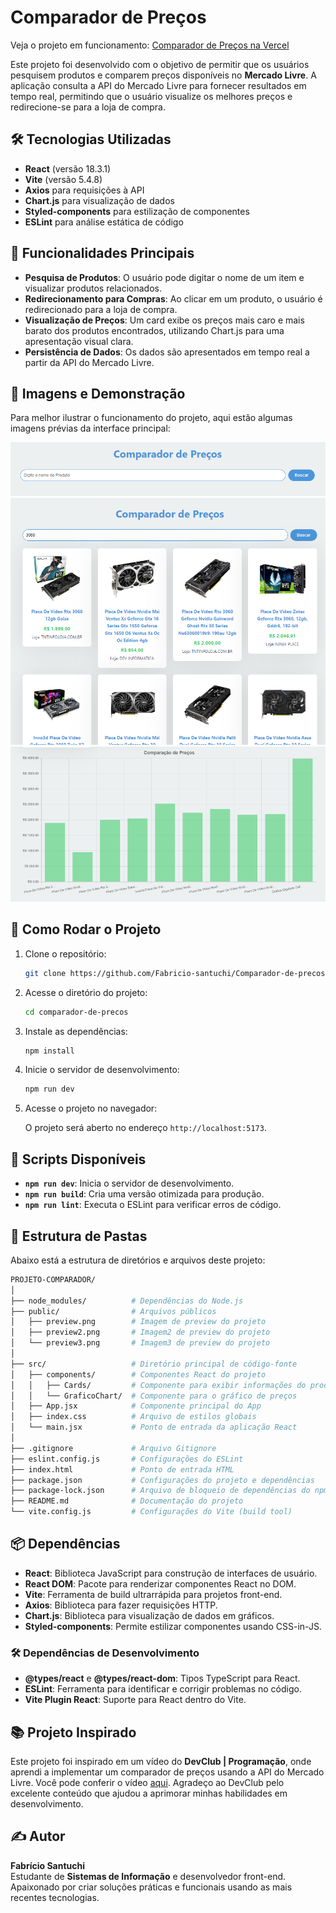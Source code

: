 # Comparador de Preços

Veja o projeto em funcionamento: [Comparador de Preços na Vercel](https://comparador-de-precos-rho.vercel.app/)

Este projeto foi desenvolvido com o objetivo de permitir que os usuários pesquisem produtos e comparem preços disponíveis no **Mercado Livre**. A aplicação consulta a API do Mercado Livre para fornecer resultados em tempo real, permitindo que o usuário visualize os melhores preços e redirecione-se para a loja de compra.

## 🛠 Tecnologias Utilizadas

- **React** (versão 18.3.1)
- **Vite** (versão 5.4.8)
- **Axios** para requisições à API
- **Chart.js** para visualização de dados
- **Styled-components** para estilização de componentes
- **ESLint** para análise estática de código

## 🌟 Funcionalidades Principais

- **Pesquisa de Produtos**: O usuário pode digitar o nome de um item e visualizar produtos relacionados.
- **Redirecionamento para Compras**: Ao clicar em um produto, o usuário é redirecionado para a loja de compra.
- **Visualização de Preços**: Um card exibe os preços mais caro e mais barato dos produtos encontrados, utilizando Chart.js para uma apresentação visual clara.
- **Persistência de Dados**: Os dados são apresentados em tempo real a partir da API do Mercado Livre.

## 📸 Imagens e Demonstração

Para melhor ilustrar o funcionamento do projeto, aqui estão algumas imagens prévias da interface principal:

![Preview da aplicação](./public/preview.png)
![Preview da aplicação](./public/preview2.png)
![Preview da aplicação](./public/preview3.png)

## 🚀 Como Rodar o Projeto

1. Clone o repositório:

   ```bash
   git clone https://github.com/Fabricio-santuchi/Comparador-de-precos.git
   ```

2. Acesse o diretório do projeto:

   ```bash
   cd comparador-de-precos
   ```

3. Instale as dependências:

   ```bash
   npm install
   ```

4. Inicie o servidor de desenvolvimento:

   ```bash
   npm run dev
   ```

5. Acesse o projeto no navegador:

   O projeto será aberto no endereço `http://localhost:5173`.

## 📜 Scripts Disponíveis

- **`npm run dev`**: Inicia o servidor de desenvolvimento.
- **`npm run build`**: Cria uma versão otimizada para produção.
- **`npm run lint`**: Executa o ESLint para verificar erros de código.

## 📂 Estrutura de Pastas

Abaixo está a estrutura de diretórios e arquivos deste projeto:

```bash
PROJETO-COMPARADOR/
│
├── node_modules/          # Dependências do Node.js
├── public/                # Arquivos públicos
│   ├── preview.png        # Imagem de preview do projeto
│   ├── preview2.png       # Imagem2 de preview do projeto
│   └── preview3.png       # Imagem3 de preview do projeto
│
├── src/                   # Diretório principal de código-fonte
│   ├── components/        # Componentes React do projeto
│   │   ├── Cards/         # Componente para exibir informações do produto
│   │   └── GraficoChart/  # Componente para o gráfico de preços
│   ├── App.jsx            # Componente principal do App
│   ├── index.css          # Arquivo de estilos globais
│   └── main.jsx           # Ponto de entrada da aplicação React
│
├── .gitignore             # Arquivo Gitignore
├── eslint.config.js       # Configurações do ESLint
├── index.html             # Ponto de entrada HTML
├── package.json           # Configurações do projeto e dependências
├── package-lock.json      # Arquivo de bloqueio de dependências do npm
├── README.md              # Documentação do projeto
└── vite.config.js         # Configurações do Vite (build tool)
```

## 📦 Dependências

- **React**: Biblioteca JavaScript para construção de interfaces de usuário.
- **React DOM**: Pacote para renderizar componentes React no DOM.
- **Vite**: Ferramenta de build ultrarrápida para projetos front-end.
- **Axios**: Biblioteca para fazer requisições HTTP.
- **Chart.js**: Biblioteca para visualização de dados em gráficos.
- **Styled-components**: Permite estilizar componentes usando CSS-in-JS.

### 🛠 Dependências de Desenvolvimento

- **@types/react** e **@types/react-dom**: Tipos TypeScript para React.
- **ESLint**: Ferramenta para identificar e corrigir problemas no código.
- **Vite Plugin React**: Suporte para React dentro do Vite.

## 📚 Projeto Inspirado

Este projeto foi inspirado em um vídeo do **DevClub | Programação**, onde aprendi a implementar um comparador de preços usando a API do Mercado Livre. Você pode conferir o vídeo [aqui](https://www.youtube.com/watch?v=lNf4CUHtEGo&ab_channel=DevClub%7CPrograma%C3%A7%C3%A3o). Agradeço ao DevClub pelo excelente conteúdo que ajudou a aprimorar minhas habilidades em desenvolvimento.

## ✍️ Autor

**Fabrício Santuchi**  
Estudante de **Sistemas de Informação** e desenvolvedor front-end. Apaixonado por criar soluções práticas e funcionais usando as mais recentes tecnologias.
